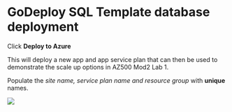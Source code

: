 # GoDeploy SQL Template database deployment 

Click **Deploy to Azure**
 
 
 This will deploy a new app and app service plan that can then be used to demonstrate the scale up options in AZ500 Mod2 Lab 1.

Populate the *site name, service plan name and resource group* with **unique** names.
 
<a href="https://portal.azure.com/#create/Microsoft.Template/uri/https%3A%2F%2Fraw.githubusercontent.com%2FGoDeploy%2FAZ500%2Fmaster%2FAZ500%20Mod2%20Lab1%2Ftemplate.json
" target="_blank">
    <img src="http://azuredeploy.net/deploybutton.png"/>
</a>

